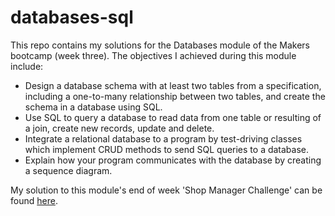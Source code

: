 # databases-sql

This repo contains my solutions for the Databases module of the Makers bootcamp (week three). The objectives I achieved during this module include:
- Design a database schema with at least two tables from a specification, including a one-to-many relationship between two tables, and create the schema in a database using SQL.
- Use SQL to query a database to read data from one table or resulting of a join, create new records, update and delete.
- Integrate a relational database to a program by test-driving classes which implement CRUD methods to send SQL queries to a database.
- Explain how your program communicates with the database by creating a sequence diagram.

My solution to this module's end of week 'Shop Manager Challenge' can be found [here](https://github.com/atcq9876/shop-manager-challenge).

